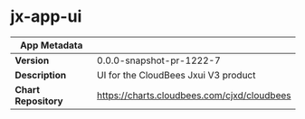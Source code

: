 # jx-app-ui

|App Metadata||
|---|---|
| **Version** | 0.0.0-snapshot-pr-1222-7 |
| **Description** | UI for the CloudBees Jxui V3 product |
| **Chart Repository** | https://charts.cloudbees.com/cjxd/cloudbees |
